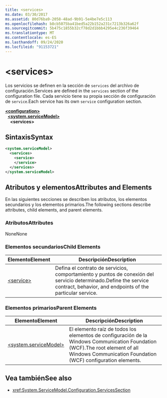```yaml
---
title: <services>
ms.date: 03/30/2017
ms.assetid: 80d76ba9-2058-48ad-9b91-5e4be7e5c113
ms.openlocfilehash: b8cb5075ba41bed5a22b152a231c7213b326a62f
ms.sourcegitcommit: 5b475c1855b32cf78d2d1bbb4295e4c236f39464
ms.translationtype: MT
ms.contentlocale: es-ES
ms.lasthandoff: 09/24/2020
ms.locfileid: "91153721"
---
```

# \<services>

<span data-ttu-id="ef963-101">Los servicios se definen en la sección de `services` del archivo de configuración.</span><span class="sxs-lookup"><span data-stu-id="ef963-101">Services are defined in the `services` section of the configuration file.</span></span> <span data-ttu-id="ef963-102">Cada servicio tiene su propia sección de configuración de `service`.</span><span class="sxs-lookup"><span data-stu-id="ef963-102">Each service has its own `service` configuration section.</span></span>  
  
[**\<configuration>**](../configuration-element.md)\
&nbsp;&nbsp;[**\<system.serviceModel>**](system-servicemodel.md)\
&nbsp;&nbsp;&nbsp;&nbsp;**\<services>**  
  
## <a name="syntax"></a><span data-ttu-id="ef963-103">Sintaxis</span><span class="sxs-lookup"><span data-stu-id="ef963-103">Syntax</span></span>  
  
```xml  
<system.serviceModel>
  <services>
    <service>
    </service>
  </services>
</system.serviceModel>
```  
  
## <a name="attributes-and-elements"></a><span data-ttu-id="ef963-104">Atributos y elementos</span><span class="sxs-lookup"><span data-stu-id="ef963-104">Attributes and Elements</span></span>  

 <span data-ttu-id="ef963-105">En las siguientes secciones se describen los atributos, los elementos secundarios y los elementos primarios.</span><span class="sxs-lookup"><span data-stu-id="ef963-105">The following sections describe attributes, child elements, and parent elements.</span></span>  
  
### <a name="attributes"></a><span data-ttu-id="ef963-106">Atributos</span><span class="sxs-lookup"><span data-stu-id="ef963-106">Attributes</span></span>  

 <span data-ttu-id="ef963-107">None</span><span class="sxs-lookup"><span data-stu-id="ef963-107">None</span></span>  
  
### <a name="child-elements"></a><span data-ttu-id="ef963-108">Elementos secundarios</span><span class="sxs-lookup"><span data-stu-id="ef963-108">Child Elements</span></span>  
  
|<span data-ttu-id="ef963-109">Elemento</span><span class="sxs-lookup"><span data-stu-id="ef963-109">Element</span></span>|<span data-ttu-id="ef963-110">Descripción</span><span class="sxs-lookup"><span data-stu-id="ef963-110">Description</span></span>|  
|-------------|-----------------|  
|[\<service>](service.md)|<span data-ttu-id="ef963-111">Defina el contrato de servicios, comportamiento y puntos de conexión del servicio determinado.</span><span class="sxs-lookup"><span data-stu-id="ef963-111">Define the service contract, behavior, and endpoints of the particular service.</span></span>|  
  
### <a name="parent-elements"></a><span data-ttu-id="ef963-112">Elementos primarios</span><span class="sxs-lookup"><span data-stu-id="ef963-112">Parent Elements</span></span>  
  
|<span data-ttu-id="ef963-113">Elemento</span><span class="sxs-lookup"><span data-stu-id="ef963-113">Element</span></span>|<span data-ttu-id="ef963-114">Descripción</span><span class="sxs-lookup"><span data-stu-id="ef963-114">Description</span></span>|  
|-------------|-----------------|  
|[\<system.serviceModel>](system-servicemodel.md)|<span data-ttu-id="ef963-115">El elemento raíz de todos los elementos de configuración de la Windows Communication Foundation (WCF).</span><span class="sxs-lookup"><span data-stu-id="ef963-115">The root element of all Windows Communication Foundation (WCF) configuration elements.</span></span>|  
  
## <a name="see-also"></a><span data-ttu-id="ef963-116">Vea también</span><span class="sxs-lookup"><span data-stu-id="ef963-116">See also</span></span>

- <xref:System.ServiceModel.Configuration.ServicesSection>
